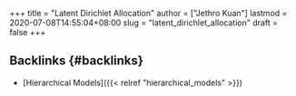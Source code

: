 +++
title = "Latent Dirichlet Allocation"
author = ["Jethro Kuan"]
lastmod = 2020-07-08T14:55:04+08:00
slug = "latent_dirichlet_allocation"
draft = false
+++

## Backlinks {#backlinks}

- [Hierarchical Models]({{< relref "hierarchical_models" >}})

